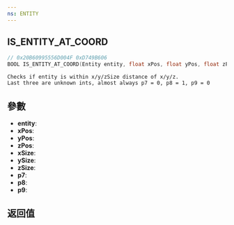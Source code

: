 ```yaml
---
ns: ENTITY
---
```

## IS_ENTITY_AT_COORD

```c
// 0x20B60995556D004F 0xD749B606
BOOL IS_ENTITY_AT_COORD(Entity entity, float xPos, float yPos, float zPos, float xSize, float ySize, float zSize, BOOL p7, BOOL p8, int p9);
```

```
Checks if entity is within x/y/zSize distance of x/y/z.   
Last three are unknown ints, almost always p7 = 0, p8 = 1, p9 = 0  
```

## 參數
* **entity**: 
* **xPos**: 
* **yPos**: 
* **zPos**: 
* **xSize**: 
* **ySize**: 
* **zSize**: 
* **p7**: 
* **p8**: 
* **p9**: 

## 返回值
